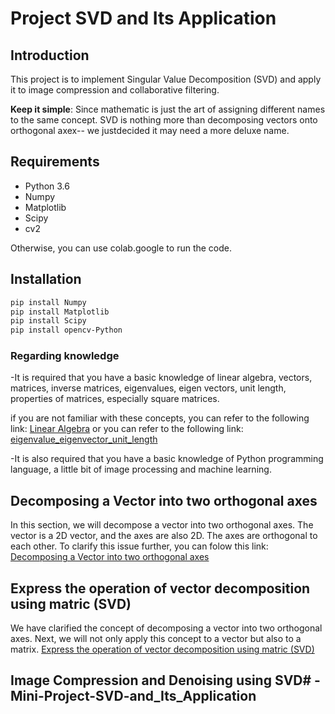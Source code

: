 # Project SVD and Its Application
## Introduction
This project is to implement Singular Value Decomposition (SVD) and apply it to image compression and collaborative filtering.

**Keep it simple**: Since mathematic is just the art of assigning different names to the same concept. SVD is nothing more than decomposing vectors onto orthogonal axex-- we justdecided it may need a more deluxe name.
## Requirements
- Python 3.6
- Numpy
- Matplotlib
- Scipy
- cv2

Otherwise, you can use colab.google to run the code.
## Installation
```bash
pip install Numpy
pip install Matplotlib
pip install Scipy
pip install opencv-Python
```
### Regarding knowledge
-It is required that you have a basic knowledge of linear algebra, vectors, matrices, inverse matrices, eigenvalues, eigen vectors, unit length, properties of matrices, especially square matrices.

if you are not familiar with these concepts, you can refer to the following link: [Linear Algebra](https://www.khanacademy.org/math/linear-algebra)
or you can refer to the following link: [eigenvalue_eigenvector_unit_length](eigenvalue_eigenvector_unitlength.pdf)

-It is also required that you have a basic knowledge of Python programming language, a little bit of image processing and  machine learning.


## Decomposing a Vector into two orthogonal axes
 In this section, we will decompose a vector into two orthogonal axes. The vector is a 2D vector, and the axes are also 2D. The axes are orthogonal to each other.
 To clarify this issue further, you can folow this link: [Decomposing a Vector into two orthogonal axes](Decomposing_a_Vector_into_two_orthorgonal_axes.pdf)

## Express the operation of vector decomposition using matric (SVD)
 We have clarified the concept of decomposing a vector into two orthogonal axes. Next, we will not only apply this concept to a vector but also to a matrix. [Express the operation of vector decomposition using matric (SVD)](Express_the_operation_of_vector_decomposition_using_matric_(SVD).pdf)

## Image Compression and Denoising using SVD# -Mini-Project-SVD-and_Its_Application
